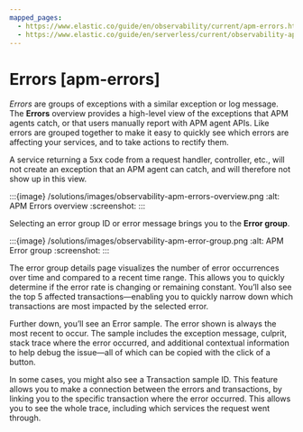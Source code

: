 ```yaml
---
mapped_pages:
  - https://www.elastic.co/guide/en/observability/current/apm-errors.html
  - https://www.elastic.co/guide/en/serverless/current/observability-apm-errors.html
---
```


# Errors [apm-errors]

*Errors* are groups of exceptions with a similar exception or log message. The **Errors** overview provides a high-level view of the exceptions that APM agents catch, or that users manually report with APM agent APIs. Like errors are grouped together to make it easy to quickly see which errors are affecting your services, and to take actions to rectify them.

A service returning a 5xx code from a request handler, controller, etc., will not create an exception that an APM agent can catch, and will therefore not show up in this view.

:::{image} /solutions/images/observability-apm-errors-overview.png
:alt: APM Errors overview
:screenshot:
:::

Selecting an error group ID or error message brings you to the **Error group**.

:::{image} /solutions/images/observability-apm-error-group.png
:alt: APM Error group
:screenshot:
:::

The error group details page visualizes the number of error occurrences over time and compared to a recent time range. This allows you to quickly determine if the error rate is changing or remaining constant. You’ll also see the top 5 affected transactions—​enabling you to quickly narrow down which transactions are most impacted by the selected error.

Further down, you’ll see an Error sample. The error shown is always the most recent to occur. The sample includes the exception message, culprit, stack trace where the error occurred, and additional contextual information to help debug the issue—​all of which can be copied with the click of a button.

In some cases, you might also see a Transaction sample ID. This feature allows you to make a connection between the errors and transactions, by linking you to the specific transaction where the error occurred. This allows you to see the whole trace, including which services the request went through.